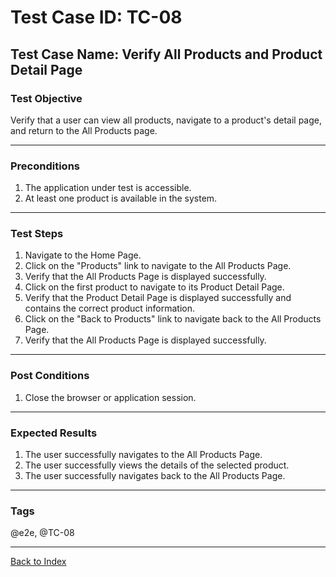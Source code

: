 # Test Case ID: TC-08

## Test Case Name: Verify All Products and Product Detail Page

### Test Objective

Verify that a user can view all products, navigate to a product's detail page, and return to the All Products page.

---

### Preconditions

1. The application under test is accessible.
2. At least one product is available in the system.

---

### Test Steps

1. Navigate to the Home Page.
2. Click on the "Products" link to navigate to the All Products Page.
3. Verify that the All Products Page is displayed successfully.
4. Click on the first product to navigate to its Product Detail Page.
5. Verify that the Product Detail Page is displayed successfully and contains the correct product information.
6. Click on the "Back to Products" link to navigate back to the All Products Page.
7. Verify that the All Products Page is displayed successfully.

---

### Post Conditions

1. Close the browser or application session.

---

### Expected Results

1. The user successfully navigates to the All Products Page.
2. The user successfully views the details of the selected product.
3. The user successfully navigates back to the All Products Page.

---

### Tags

@e2e, @TC-08

---

[Back to Index](test-case-index.md)
